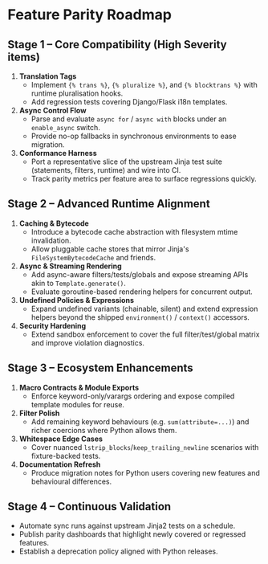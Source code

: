 # Feature Parity Roadmap

## Stage 1 – Core Compatibility (High Severity items)

1. **Translation Tags**
   - Implement `{% trans %}`, `{% pluralize %}`, and `{% blocktrans %}` with runtime pluralisation hooks.
   - Add regression tests covering Django/Flask i18n templates.
2. **Async Control Flow**
   - Parse and evaluate `async for` / `async with` blocks under an `enable_async` switch.
   - Provide no-op fallbacks in synchronous environments to ease migration.
3. **Conformance Harness**
   - Port a representative slice of the upstream Jinja test suite (statements, filters, runtime) and wire into CI.
   - Track parity metrics per feature area to surface regressions quickly.

## Stage 2 – Advanced Runtime Alignment

1. **Caching & Bytecode**
   - Introduce a bytecode cache abstraction with filesystem mtime invalidation.
   - Allow pluggable cache stores that mirror Jinja's `FileSystemBytecodeCache` and friends.
2. **Async & Streaming Rendering**
   - Add async-aware filters/tests/globals and expose streaming APIs akin to `Template.generate()`.
   - Evaluate goroutine-based rendering helpers for concurrent output.
3. **Undefined Policies & Expressions**
   - Expand undefined variants (chainable, silent) and extend expression helpers beyond the shipped `environment()` / `context()` accessors.
4. **Security Hardening**
   - Extend sandbox enforcement to cover the full filter/test/global matrix and improve violation diagnostics.

## Stage 3 – Ecosystem Enhancements

1. **Macro Contracts & Module Exports**
   - Enforce keyword-only/varargs ordering and expose compiled template modules for reuse.
2. **Filter Polish**
   - Add remaining keyword behaviours (e.g. `sum(attribute=...)`) and richer coercions where Python allows them.
3. **Whitespace Edge Cases**
   - Cover nuanced `lstrip_blocks`/`keep_trailing_newline` scenarios with fixture-backed tests.
4. **Documentation Refresh**
   - Produce migration notes for Python users covering new features and behavioural differences.

## Stage 4 – Continuous Validation

- Automate sync runs against upstream Jinja2 tests on a schedule.
- Publish parity dashboards that highlight newly covered or regressed features.
- Establish a deprecation policy aligned with Python releases.
